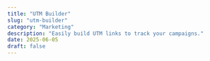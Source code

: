 ```yaml
---
title: "UTM Builder"
slug: "utm-builder"
category: "Marketing"
description: "Easily build UTM links to track your campaigns."
date: 2025-06-05
draft: false
---
```

